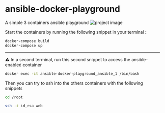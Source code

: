 # ansible-docker-playground
A simple 3 containers ansible playground
![project image](https://i.imgur.com/jwf0hv9.png)

Start the containers by running the following snippet in your terminal :

```bash
docker-compose build
docker-compose up
```

---

⚠ In a second terminal, run this second snippet to access the ansible-enabled container

```bash
docker exec -it ansible-docker-playground_ansible_1 /bin/bash
```

Then you can try to ssh into the others containers with the following snippets

```bash
cd /root
```

```bash
ssh -i id_rsa web
```
